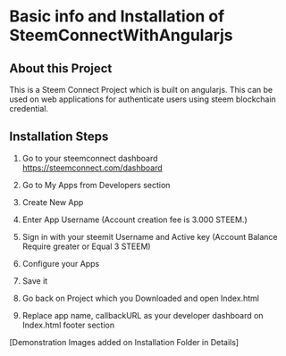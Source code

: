 # Basic info and Installation of SteemConnectWithAngularjs

About this Project
------------------
This is a Steem Connect Project which is built on angularjs. This can be used on web applications for authenticate users using steem blockchain credential.


Installation Steps
------------------
1. Go to your steemconnect dashboard https://steemconnect.com/dashboard

2. Go to My Apps from Developers section

3. Create New App

4. Enter App Username (Account creation fee is 3.000 STEEM.)

5. Sign in with your steemit Username and Active key (Account Balance Require greater or Equal 3 STEEM)

6. Configure your Apps

7. Save it

8. Go back on Project which you Downloaded and open Index.html

9. Replace app name, callbackURL as your developer dashboard on Index.html footer section



[Demonstration Images added on Installation Folder in Details]
